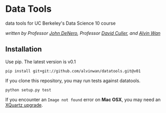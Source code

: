 # Data Tools

data tools for UC Berkeley's Data Science 10 course

*written by Professor [John DeNero](http://denero.org), Professor [David Culler](http://www.cs.berkeley.edu/~culler), and [Alvin Wan](http://alvinwan.com)*

## Installation

Use pip. The latest version is v0.1

```
pip install git+git://github.com/alvinwan/datatools.git@v01
```

If you clone this repository, you may run tests against datatools.

```
python setup.py test
```

If you encounter an `Image not found` error on **Mac OSX**, you may need an [XQuartz upgrade](http://xquartz.macosforge.org/landing/).
